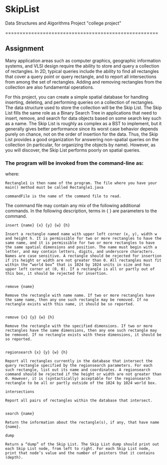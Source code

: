 # SkipList
Data Structures and Algorithms Project
"college project"

=====================================================

## Assignment

Many application areas such as computer graphics, geographic information systems, and VLSI design require the ability to store and query a collection of rectangles. In 2D, typical queries include the ability to find all rectangles that cover a query point or query rectangle, and to report all intersections from among the set of rectangles. Adding and removing rectangles from the collection are also fundamental operations.

For this project, you can create a simple spatial database for handling inserting, deleting, and performing queries on a collection of rectangles. The data structure used to store the collection will be the Skip List. The Skip List fills the same role as a Binary Search Tree in applications that need to insert, remove, and search for data objects based on some search key such as a name. The Skip List is roughly as complex as a BST to implement, but it generally gives better performance since its worst case behavior depends purely on chance, not on the order of insertion for the data. Thus, the Skip List provides a good organization for answering non-spatial queries on the collection (in particular, for organizing the objects by name). However, as you will discover, the Skip List performs poorly on spatial queries.


### The program will be invoked from the command-line as:

where:

    Rectangle1 is then name of the program. The file where you have your main() method must be called Rectangle1.java

    commandFile is the name of the command file to read.

The command file may contain any mix of the following additional commands. In the following description, terms in { } are parameters to the command.

    insert {name} {x} {y} {w} {h}

    Insert a rectangle named name with upper left corner (x, y), width w and height h. It is permissible for two or more rectangles to have the same name, and it is permissible for two or more rectangles to have the same spatial dimensions and position. The name must begin with a letter, and may contain letters, digits, and underscore characters. Names are case sensitive. A rectangle should be rejected for insertion if its height or width are not greater than 0. All rectangles must fit within the “world box” that is 1024 by 1024 units in size and has upper left corner at (0, 0). If a rectangle is all or partly out of this box, it should be rejected for insertion.


    remove {name}

    Remove the rectangle with name name. If two or more rectangles have the same name, then any one such rectangle may be removed. If no rectangle exists with this name, it should be so reported.


    remove {x} {y} {w} {h}

    Remove the rectangle with the specified dimensions. If two or more rectangles have the same dimensions, then any one such rectangle may be removed. If no rectangle exists with these dimensions, it should be so reported.


    regionsearch {x} {y} {w} {h}

    Report all rectangles currently in the database that intersect the query rectangle specified by the regionsearch parameters. For each such rectangle, list out its name and coordinates. A regionsearch command should be rejected if the height or width are not greater than 0. However, it is (syntactically) acceptable for the regionsearch rectangle to be all or partly outside of the 1024 by 1024 world box.

    intersections

    Report all pairs of rectangles within the database that intersect.


    search {name}

    Return the information about the rectangle(s), if any, that have name {name}.

    dump

    Return a “dump” of the Skip List. The Skip List dump should print out each Skip List node, from left to right. For each Skip List node, print that node’s value and the number of pointers that it contains (depth).
